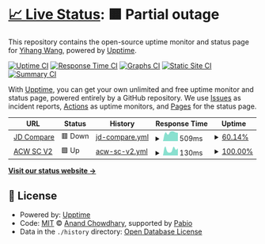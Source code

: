 # [📈 Live Status](https://status.authu.online): <!--live status--> **🟧 Partial outage**

This repository contains the open-source uptime monitor and status page for [Yihang Wang](https://overflow.host/), powered by [Upptime](https://github.com/upptime/upptime).

[![Uptime CI](https://github.com/wangyihang/upptime/workflows/Uptime%20CI/badge.svg)](https://github.com/wangyihang/upptime/actions?query=workflow%3A%22Uptime+CI%22)
[![Response Time CI](https://github.com/wangyihang/upptime/workflows/Response%20Time%20CI/badge.svg)](https://github.com/wangyihang/upptime/actions?query=workflow%3A%22Response+Time+CI%22)
[![Graphs CI](https://github.com/wangyihang/upptime/workflows/Graphs%20CI/badge.svg)](https://github.com/wangyihang/upptime/actions?query=workflow%3A%22Graphs+CI%22)
[![Static Site CI](https://github.com/wangyihang/upptime/workflows/Static%20Site%20CI/badge.svg)](https://github.com/wangyihang/upptime/actions?query=workflow%3A%22Static+Site+CI%22)
[![Summary CI](https://github.com/wangyihang/upptime/workflows/Summary%20CI/badge.svg)](https://github.com/wangyihang/upptime/actions?query=workflow%3A%22Summary+CI%22)

With [Upptime](https://upptime.js.org), you can get your own unlimited and free uptime monitor and status page, powered entirely by a GitHub repository. We use [Issues](https://github.com/wangyihang/upptime/issues) as incident reports, [Actions](https://github.com/wangyihang/upptime/actions) as uptime monitors, and [Pages](https://status.authu.online) for the status page.

<!--start: status pages-->
<!-- This summary is generated by Upptime (https://github.com/upptime/upptime) -->
<!-- Do not edit this manually, your changes will be overwritten -->
<!-- prettier-ignore -->
| URL | Status | History | Response Time | Uptime |
| --- | ------ | ------- | ------------- | ------ |
| <img alt="" src="https://icons.duckduckgo.com/ip3/jd-compare.authu.online.ico" height="13"> [JD Compare](https://jd-compare.authu.online/api/v1/health) | 🟥 Down | [jd-compare.yml](https://github.com/WangYihang/upptime/commits/HEAD/history/jd-compare.yml) | <details><summary><img alt="Response time graph" src="./graphs/jd-compare/response-time-week.png" height="20"> 509ms</summary><br><a href="https://status.authu.online/history/jd-compare"><img alt="Response time 1378" src="https://img.shields.io/endpoint?url=https%3A%2F%2Fraw.githubusercontent.com%2FWangYihang%2Fupptime%2FHEAD%2Fapi%2Fjd-compare%2Fresponse-time.json"></a><br><a href="https://status.authu.online/history/jd-compare"><img alt="24-hour response time 0" src="https://img.shields.io/endpoint?url=https%3A%2F%2Fraw.githubusercontent.com%2FWangYihang%2Fupptime%2FHEAD%2Fapi%2Fjd-compare%2Fresponse-time-day.json"></a><br><a href="https://status.authu.online/history/jd-compare"><img alt="7-day response time 509" src="https://img.shields.io/endpoint?url=https%3A%2F%2Fraw.githubusercontent.com%2FWangYihang%2Fupptime%2FHEAD%2Fapi%2Fjd-compare%2Fresponse-time-week.json"></a><br><a href="https://status.authu.online/history/jd-compare"><img alt="30-day response time 1641" src="https://img.shields.io/endpoint?url=https%3A%2F%2Fraw.githubusercontent.com%2FWangYihang%2Fupptime%2FHEAD%2Fapi%2Fjd-compare%2Fresponse-time-month.json"></a><br><a href="https://status.authu.online/history/jd-compare"><img alt="1-year response time 1378" src="https://img.shields.io/endpoint?url=https%3A%2F%2Fraw.githubusercontent.com%2FWangYihang%2Fupptime%2FHEAD%2Fapi%2Fjd-compare%2Fresponse-time-year.json"></a></details> | <details><summary><a href="https://status.authu.online/history/jd-compare">60.14%</a></summary><a href="https://status.authu.online/history/jd-compare"><img alt="All-time uptime 77.97%" src="https://img.shields.io/endpoint?url=https%3A%2F%2Fraw.githubusercontent.com%2FWangYihang%2Fupptime%2FHEAD%2Fapi%2Fjd-compare%2Fuptime.json"></a><br><a href="https://status.authu.online/history/jd-compare"><img alt="24-hour uptime 0.00%" src="https://img.shields.io/endpoint?url=https%3A%2F%2Fraw.githubusercontent.com%2FWangYihang%2Fupptime%2FHEAD%2Fapi%2Fjd-compare%2Fuptime-day.json"></a><br><a href="https://status.authu.online/history/jd-compare"><img alt="7-day uptime 60.14%" src="https://img.shields.io/endpoint?url=https%3A%2F%2Fraw.githubusercontent.com%2FWangYihang%2Fupptime%2FHEAD%2Fapi%2Fjd-compare%2Fuptime-week.json"></a><br><a href="https://status.authu.online/history/jd-compare"><img alt="30-day uptime 71.00%" src="https://img.shields.io/endpoint?url=https%3A%2F%2Fraw.githubusercontent.com%2FWangYihang%2Fupptime%2FHEAD%2Fapi%2Fjd-compare%2Fuptime-month.json"></a><br><a href="https://status.authu.online/history/jd-compare"><img alt="1-year uptime 77.97%" src="https://img.shields.io/endpoint?url=https%3A%2F%2Fraw.githubusercontent.com%2FWangYihang%2Fupptime%2FHEAD%2Fapi%2Fjd-compare%2Fuptime-year.json"></a></details>
| <img alt="" src="https://icons.duckduckgo.com/ip3/acw-sc-v2.vercel.app.ico" height="13"> [ACW SC V2](https://acw-sc-v2.vercel.app/) | 🟩 Up | [acw-sc-v2.yml](https://github.com/WangYihang/upptime/commits/HEAD/history/acw-sc-v2.yml) | <details><summary><img alt="Response time graph" src="./graphs/acw-sc-v2/response-time-week.png" height="20"> 130ms</summary><br><a href="https://status.authu.online/history/acw-sc-v2"><img alt="Response time 120" src="https://img.shields.io/endpoint?url=https%3A%2F%2Fraw.githubusercontent.com%2FWangYihang%2Fupptime%2FHEAD%2Fapi%2Facw-sc-v2%2Fresponse-time.json"></a><br><a href="https://status.authu.online/history/acw-sc-v2"><img alt="24-hour response time 133" src="https://img.shields.io/endpoint?url=https%3A%2F%2Fraw.githubusercontent.com%2FWangYihang%2Fupptime%2FHEAD%2Fapi%2Facw-sc-v2%2Fresponse-time-day.json"></a><br><a href="https://status.authu.online/history/acw-sc-v2"><img alt="7-day response time 130" src="https://img.shields.io/endpoint?url=https%3A%2F%2Fraw.githubusercontent.com%2FWangYihang%2Fupptime%2FHEAD%2Fapi%2Facw-sc-v2%2Fresponse-time-week.json"></a><br><a href="https://status.authu.online/history/acw-sc-v2"><img alt="30-day response time 143" src="https://img.shields.io/endpoint?url=https%3A%2F%2Fraw.githubusercontent.com%2FWangYihang%2Fupptime%2FHEAD%2Fapi%2Facw-sc-v2%2Fresponse-time-month.json"></a><br><a href="https://status.authu.online/history/acw-sc-v2"><img alt="1-year response time 120" src="https://img.shields.io/endpoint?url=https%3A%2F%2Fraw.githubusercontent.com%2FWangYihang%2Fupptime%2FHEAD%2Fapi%2Facw-sc-v2%2Fresponse-time-year.json"></a></details> | <details><summary><a href="https://status.authu.online/history/acw-sc-v2">100.00%</a></summary><a href="https://status.authu.online/history/acw-sc-v2"><img alt="All-time uptime 100.00%" src="https://img.shields.io/endpoint?url=https%3A%2F%2Fraw.githubusercontent.com%2FWangYihang%2Fupptime%2FHEAD%2Fapi%2Facw-sc-v2%2Fuptime.json"></a><br><a href="https://status.authu.online/history/acw-sc-v2"><img alt="24-hour uptime 100.00%" src="https://img.shields.io/endpoint?url=https%3A%2F%2Fraw.githubusercontent.com%2FWangYihang%2Fupptime%2FHEAD%2Fapi%2Facw-sc-v2%2Fuptime-day.json"></a><br><a href="https://status.authu.online/history/acw-sc-v2"><img alt="7-day uptime 100.00%" src="https://img.shields.io/endpoint?url=https%3A%2F%2Fraw.githubusercontent.com%2FWangYihang%2Fupptime%2FHEAD%2Fapi%2Facw-sc-v2%2Fuptime-week.json"></a><br><a href="https://status.authu.online/history/acw-sc-v2"><img alt="30-day uptime 100.00%" src="https://img.shields.io/endpoint?url=https%3A%2F%2Fraw.githubusercontent.com%2FWangYihang%2Fupptime%2FHEAD%2Fapi%2Facw-sc-v2%2Fuptime-month.json"></a><br><a href="https://status.authu.online/history/acw-sc-v2"><img alt="1-year uptime 100.00%" src="https://img.shields.io/endpoint?url=https%3A%2F%2Fraw.githubusercontent.com%2FWangYihang%2Fupptime%2FHEAD%2Fapi%2Facw-sc-v2%2Fuptime-year.json"></a></details>

<!--end: status pages-->

[**Visit our status website →**](https://status.authu.online)

## 📄 License

- Powered by: [Upptime](https://github.com/upptime/upptime)
- Code: [MIT](./LICENSE) © [Anand Chowdhary](https://anandchowdhary.com), supported by [Pabio](https://pabio.com)
- Data in the `./history` directory: [Open Database License](https://opendatacommons.org/licenses/odbl/1-0/)
